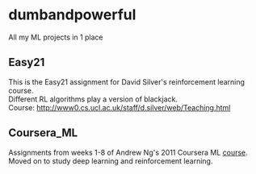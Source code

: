 # dumbandpowerful
All my ML projects in 1 place

## Easy21
This is the Easy21 assignment for David Silver's reinforcement learning course. <br />
Different RL algorithms play a version of blackjack. <br />
Course: http://www0.cs.ucl.ac.uk/staff/d.silver/web/Teaching.html 


## Coursera_ML
Assignments from weeks 1-8 of Andrew Ng's 2011 Coursera ML [course](https://www.coursera.org/learn/machine-learning).
Moved on to study deep learning and reinforcement learning.
